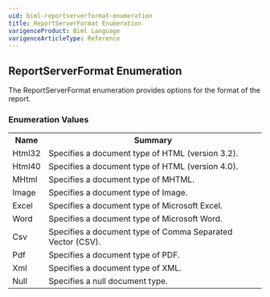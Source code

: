 ```yaml
---
uid: biml-reportserverformat-enumeration
title: ReportServerFormat Enumeration
varigenceProduct: Biml Language
varigenceArticleType: Reference
---
```


## ReportServerFormat Enumeration<div class="LanguageSummary"><div class ="SummaryItem">The ReportServerFormat enumeration provides options for the format of the report.</div></div><div class="EnumValueGroup">### Enumeration Values<table id="EnumValue" class="MemberList"><tbody><tr><th class="MemberNameColumnHeader">Name</th><th class="MemberSummaryColumnHeader">Summary</th></tr><tr class="cd0"><td class="MemberName">Html32</td><td class="MemberSummary"><div class ="SummaryItem">Specifies a document type of HTML (version 3.2).</div> </td></tr><tr class="cd1"><td class="MemberName">Html40</td><td class="MemberSummary"><div class ="SummaryItem">Specifies a document type of HTML (version 4.0).</div> </td></tr><tr class="cd0"><td class="MemberName">MHtml</td><td class="MemberSummary"><div class ="SummaryItem">Specifies a document type of MHTML.</div> </td></tr><tr class="cd1"><td class="MemberName">Image</td><td class="MemberSummary"><div class ="SummaryItem">Specifies a document type of Image.</div> </td></tr><tr class="cd0"><td class="MemberName">Excel</td><td class="MemberSummary"><div class ="SummaryItem">Specifies a document type of Microsoft Excel.</div> </td></tr><tr class="cd1"><td class="MemberName">Word</td><td class="MemberSummary"><div class ="SummaryItem">Specifies a document type of Microsoft Word.</div> </td></tr><tr class="cd0"><td class="MemberName">Csv</td><td class="MemberSummary"><div class ="SummaryItem">Specifies a document type of Comma Separated Vector (CSV).</div> </td></tr><tr class="cd1"><td class="MemberName">Pdf</td><td class="MemberSummary"><div class ="SummaryItem">Specifies a document type of PDF.</div> </td></tr><tr class="cd0"><td class="MemberName">Xml</td><td class="MemberSummary"><div class ="SummaryItem">Specifies a document type of XML.</div> </td></tr><tr class="cd1"><td class="MemberName">Null</td><td class="MemberSummary"><div class ="SummaryItem">Specifies a null document type.</div> </td></tr></tbody></table></div>